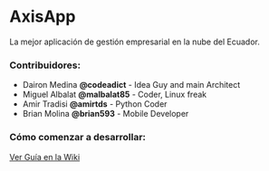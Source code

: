 # AxisApp

La mejor aplicación de gestión empresarial en la nube del Ecuador.

### Contribuidores:

* Dairon Medina **@codeadict** - Idea Guy and main Architect
* Miguel Albalat **@malbalat85** - Coder, Linux freak
* Amir Tradisi **@amirtds** - Python Coder
* Brian Molina **@brian593** - Mobile Developer

### Cómo comenzar a desarrollar:

[Ver Guía en la Wiki](https://github.com/codeadict/axisapp/wiki/Instalando-AxisApp)
